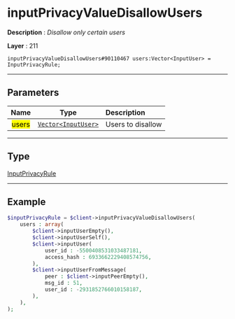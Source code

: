 # inputPrivacyValueDisallowUsers

**Description** : *Disallow only certain users*

**Layer** : 211

```tl
inputPrivacyValueDisallowUsers#90110467 users:Vector<InputUser> = InputPrivacyRule;
```

---

## Parameters

| Name | Type | Description |
| :---: | :---: | :--- |
| <mark>users</mark> | [`Vector<InputUser>`](type/InputUser) | Users to disallow |

---

## Type

[InputPrivacyRule](type/InputPrivacyRule)

---

## Example

```php
$inputPrivacyRule = $client->inputPrivacyValueDisallowUsers(
	users : array(
		$client->inputUserEmpty(),
		$client->inputUserSelf(),
		$client->inputUser(
			user_id : -5500408531033487181,
			access_hash : 6933662229408574756,
		),
		$client->inputUserFromMessage(
			peer : $client->inputPeerEmpty(),
			msg_id : 51,
			user_id : -2931852766010158187,
		),
	),
);
```